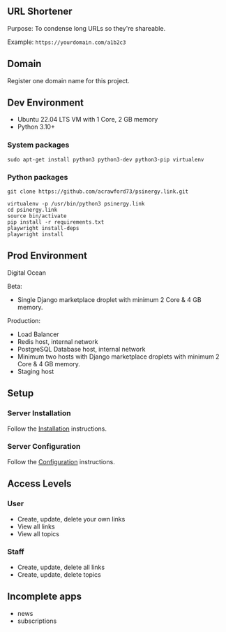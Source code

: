 ## URL Shortener

Purpose: To condense long URLs so they're shareable.

Example: `https://yourdomain.com/a1b2c3`

## Domain

Register one domain name for this project.

## Dev Environment

- Ubuntu 22.04 LTS VM with 1 Core, 2 GB memory
- Python 3.10+

### System packages

```code
sudo apt-get install python3 python3-dev python3-pip virtualenv
```

### Python packages

```code
git clone https://github.com/acrawford73/psinergy.link.git

virtualenv -p /usr/bin/python3 psinergy.link
cd psinergy.link
source bin/activate
pip install -r requirements.txt
playwright install-deps
playwright install
```

## Prod Environment

Digital Ocean

Beta:

- Single Django marketplace droplet with minimum 2 Core & 4 GB memory.

Production:

- Load Balancer
- Redis host, internal network
- PostgreSQL Database host, internal network
- Minimum two hosts with Django marketplace droplets with minimum 2 Core & 4 GB memory.
- Staging host

## Setup

### Server Installation

Follow the [Installation](deploy/installation.md) instructions.

### Server Configuration

Follow the [Configuration](deploy/configuration.md) instructions.

## Access Levels

### User

- Create, update, delete your own links
- View all links
- View all topics

### Staff

- Create, update, delete all links
- Create, update, delete topics

## Incomplete apps

- news
- subscriptions
